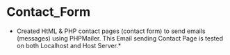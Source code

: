# Contact_Form
* Created HtML &amp; PHP contact pages (contact form) to send emails (messages) using PHPMailer. This Email sending Contact Page is tested on both Localhost and Host Server.*
